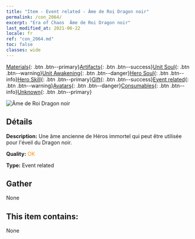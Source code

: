 ```yaml
---
title: "Item - Event related - Âme de Roi Dragon noir"
permalink: /con_2064/
excerpt: "Era of Chaos  Âme de Roi Dragon noir"
last_modified_at: 2021-06-22
locale: fr
ref: "con_2064.md"
toc: false
classes: wide
---
```

 [Materials](/ItemsFR/){: .btn .btn--primary}[Artifacts](/ItemsFR/Artifacts/){: .btn .btn--success}[Unit Soul](/ItemsFR/UnitSoul/){: .btn .btn--warning}[Unit Awakening](/ItemsFR/UnitAwakening/){: .btn .btn--danger}[Hero Soul](/ItemsFR/HeroSoul/){: .btn .btn--info}[Hero Skill](/ItemsFR/HeroSkill/){: .btn .btn--primary}[Gift](/ItemsFR/Gift/){: .btn .btn--success}[Event related](/ItemsFR/Events/){: .btn .btn--warning}[Avatars](/ItemsFR/Avatars/){: .btn .btn--danger}[Consumables](/ItemsFR/Consumables/){: .btn .btn--info}[Unknown](/ItemsFR/Unknown/){: .btn .btn--primary}

 ![Âme de Roi Dragon noir](/images/t/juexing_707.png)

## Détails
 **Description:** Une âme ancienne de Héros immortel qui peut être utilisée pour l'éveil du Dragon noir.

 **Quality:** <span style="color: #FF8C00">OK</span>

 **Type:** Event related

## Gather

  None

## This item contains:

  None

